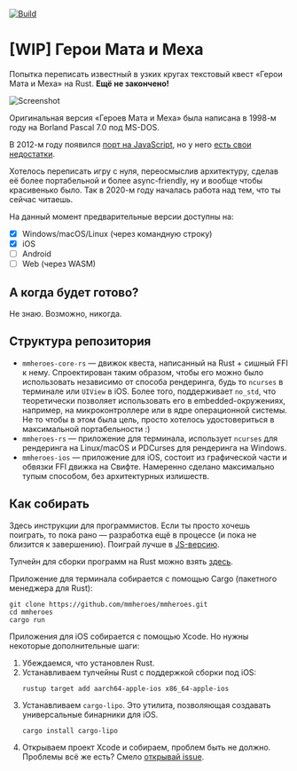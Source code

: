 [![Build](https://github.com/mmheroes/mmheroes/actions/workflows/build.yml/badge.svg)](https://github.com/mmheroes/mmheroes/actions/workflows/build.yml)
# [WIP] Герои Мата и Меха

Попытка переписать известный в узких кругах текстовый квест «Герои Мата и Меха» на Rust. **Ещё не закончено!**

![Screenshot](https://github.com/mmheroes/mmheroes/blob/master/.github/screenshot.png?raw=true)

Оригинальная версия «Героев Мата и Меха» была написана в 1998-м году на Borland Pascal 7.0 под MS-DOS.

В 2012-м году появился [порт на JavaScript](https://sharpden.github.io/mmheroes), но у него [есть свои недостатки](http://sharpc.livejournal.com/75856.html).

Хотелось переписать игру с нуля, переосмыслив архитектуру, сделав её более портабельной и более async-friendly, ну и вообще чтобы красивенько было.
Так в 2020-м году началась работа над тем, что ты сейчас читаешь.

На данный момент предварительные версии доступны на:
- [x] Windows/macOS/Linux (через командную строку)
- [x] iOS
- [ ] Android
- [ ] Web (через WASM)

## А когда будет готово?
Не знаю. Возможно, никогда.

## Структура репозитория

- `mmheroes-core-rs` — движок квеста, написанный на Rust + сишный FFI к нему.
  Спроектирован таким образом, чтобы его можно было использовать независимо от способа рендеринга, будь то `ncurses` в терминале
  или `UIView` в iOS.
  Более того, поддерживает `no_std`, что теоретически позволяет использовать его в embedded-окружениях, например,
  на микроконтроллере или в ядре операционной системы. Не то чтобы в этом была цель, просто хотелось удостовериться в максимальной портабельности :)
- `mmheroes-rs` — приложение для терминала, использует `ncurses` для рендеринга на Linux/macOS и PDCurses для рендеринга на Windows.
- `mmheroes-ios` — приложение для iOS, состоит из графической части и обвязки FFI движка на Свифте.
  Намеренно сделано максимально тупым способом, без архитектурных излишеств.

## Как собирать
Здесь инструкции для программистов. Если ты просто хочешь поиграть, то пока рано — разработка ещё в процессе (и пока не близится к завершению).
Поиграй лучше в [JS-версию](https://sharpden.github.io/mmheroes).

Тулчейн для сборки программ на Rust можно взять [здесь](https://www.rust-lang.org/tools/install).

Приложение для терминала собирается с помощью Cargo (пакетного менеджера для Rust):
```
git clone https://github.com/mmheroes/mmheroes.git
cd mmheroes
cargo run
```

Приложения для iOS собирается с помощью Xcode. Но нужны некоторые дополнительные шаги:
1. Убеждаемся, что установлен Rust.
1. Устанавливаем тулчейны Rust с поддержкой сборки под iOS:
   ```
   rustup target add aarch64-apple-ios x86_64-apple-ios
   ```
1. Устанавливаем `cargo-lipo`. Это утилита, позволяющая создавать универсальные бинарники для iOS.
   ```
   cargo install cargo-lipo
   ```
1. Открываем проект Xcode и собираем, проблем быть не должно. Проблемы всё же есть? Смело [открывай issue](https://github.com/mmheroes/mmheroes/issues/new).
    
